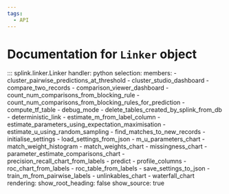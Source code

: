 ```yaml
---
tags:
  - API
---
```

# Documentation for `Linker` object


::: splink.linker.Linker
    handler: python
    selection:
      members:
        - cluster_pairwise_predictions_at_threshold
        - cluster_studio_dashboard
        - compare_two_records
        - comparison_viewer_dashboard
        - count_num_comparisons_from_blocking_rule
        - count_num_comparisons_from_blocking_rules_for_prediction
        - compute_tf_table
        - debug_mode
        - delete_tables_created_by_splink_from_db
        - deterministic_link
        - estimate_m_from_label_column
        - estimate_parameters_using_expectation_maximisation
        - estimate_u_using_random_sampling
        - find_matches_to_new_records
        - initialise_settings
        - load_settings_from_json
        - m_u_parameters_chart
        - match_weight_histogram
        - match_weights_chart
        - missingness_chart
        - parameter_estimate_comparisons_chart
        - precision_recall_chart_from_labels
        - predict
        - profile_columns
        - roc_chart_from_labels
        - roc_table_from_labels
        - save_settings_to_json
        - train_m_from_pairwise_labels
        - unlinkables_chart
        - waterfall_chart
    rendering:
      show_root_heading: false
      show_source: true
